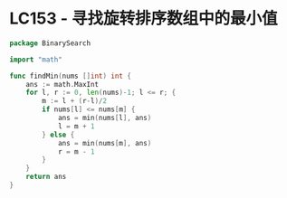 # LC153 - 寻找旋转排序数组中的最小值

```go title="FindMinimumInRotatedSortedArray.go" linenums="1"
package BinarySearch

import "math"

func findMin(nums []int) int {
	ans := math.MaxInt
	for l, r := 0, len(nums)-1; l <= r; {
		m := l + (r-l)/2
		if nums[l] <= nums[m] {
			ans = min(nums[l], ans)
			l = m + 1
		} else {
			ans = min(nums[m], ans)
			r = m - 1
		}
	}
	return ans
}
```

